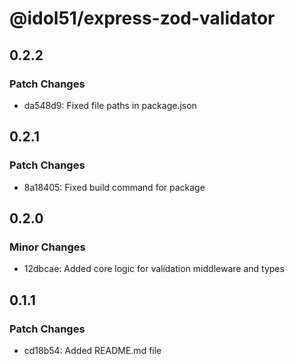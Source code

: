 # @idol51/express-zod-validator

## 0.2.2

### Patch Changes

- da548d9: Fixed file paths in package.json

## 0.2.1

### Patch Changes

- 8a18405: Fixed build command for package

## 0.2.0

### Minor Changes

- 12dbcae: Added core logic for validation middleware and types

## 0.1.1

### Patch Changes

- cd18b54: Added README.md file
